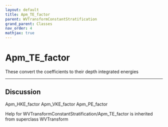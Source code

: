 ```yaml
---
layout: default
title: Apm_TE_factor
parent: WVTransformConstantStratification
grand_parent: Classes
nav_order: 4
mathjax: true
---
```


#  Apm_TE_factor

These convert the coefficients to their depth integrated energies


---

## Discussion
Apm_HKE_factor
          Apm_VKE_factor
          Apm_PE_factor

Help for WVTransformConstantStratification/Apm_TE_factor is inherited from superclass WVTransform
